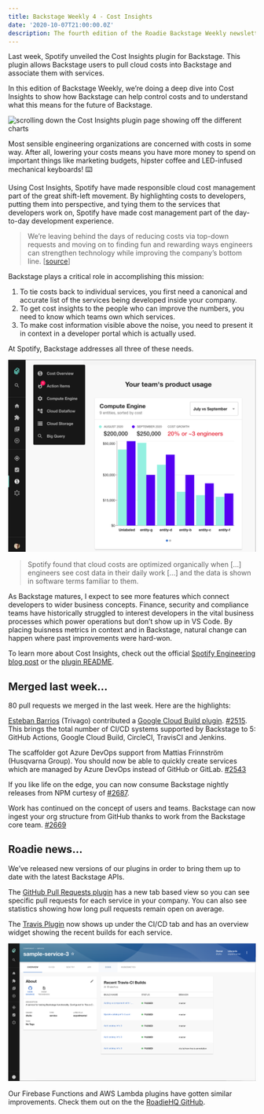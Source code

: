 ```yaml
---
title: Backstage Weekly 4 - Cost Insights
date: '2020-10-07T21:00:00.0Z'
description: The fourth edition of the Roadie Backstage Weekly newsletter. Managing cloud costs by shifting left with Backstage.
---
```


Last week, Spotify unveiled the Cost Insights plugin for Backstage. This plugin allows Backstage users to pull cloud costs into Backstage and associate them with services.

In this edition of Backstage Weekly, we’re doing a deep dive into Cost Insights to show how Backstage can help control costs and to understand what this means for the future of Backstage.

<img style="max-width:100%" src="./cost-insights.gif" alt="scrolling down the Cost Insights plugin page showing off the different charts" loading="lazy" class="gatsby-resp-image-image" />

Most sensible engineering organizations are concerned with costs in some way. After all, lowering your costs means you have more money to spend on important things like marketing budgets, hipster coffee and LED-infused mechanical keyboards! ⌨️

Using Cost Insights, Spotify have made responsible cloud cost management part of the great shift-left movement. By highlighting costs to developers, putting them into perspective, and tying them to the services that developers work on, Spotify have made cost management part of the day-to-day development experience.

> We’re leaving behind the days of reducing costs via top-down requests and moving on to finding fun and rewarding ways engineers can strengthen technology while improving the company’s bottom line. [[source](https://engineering.atspotify.com/2020/09/29/managing-clouds-from-the-ground-up-cost-engineering-at-spotify/)]

Backstage plays a critical role in accomplishing this mission:

1.  To tie costs back to individual services, you first need a canonical and accurate list of the services being developed inside your company.
2.  To get cost insights to the people who can improve the numbers, you need to know which teams own which services.
3.  To make cost information visible above the noise, you need to present it in context in a developer portal which is actually used.

At Spotify, Backstage addresses all three of these needs.

![Screenshot of the cost insights plugin. A chart showing the amount of dollars spent on compute resources, broken down by Backstage component](./per-product.png)

> Spotify found that cloud costs are optimized organically when […] engineers see cost data in their daily work […] and the data is shown in software terms familiar to them.

As Backstage matures, I expect to see more features which connect developers to wider business concepts. Finance, security and compliance teams have historically struggled to interest developers in the vital business processes which power operations but don’t show up in VS Code. By placing buisness metrics in context and in Backstage, natural change can happen where past improvements were hard-won.

To learn more about Cost Insights, check out the official [Spotify Engineering blog post](https://engineering.atspotify.com/2020/09/29/managing-clouds-from-the-ground-up-cost-engineering-at-spotify) or the [plugin README](https://github.com/spotify/backstage/tree/master/plugins/cost-insights).

## Merged last week...

80 pull requests we merged in the last week. Here are the highlights:

[Esteban Barrios](https://github.com/ebarriosjr) (Trivago) contributed a [Google Cloud Build plugin](https://github.com/spotify/backstage/tree/master/plugins/cloudbuild). [#2515](https://github.com/spotify/backstage/pull/2515). This brings the total number of CI/CD systems supported by Backstage to 5: GitHub Actions, Google Cloud Build, CircleCI, TravisCI and Jenkins.

The scaffolder got Azure DevOps support from Mattias Frinnström (Husqvarna Group). You should now be able to quickly create services which are managed by Azure DevOps instead of GitHub or GitLab. [#2543](https://github.com/spotify/backstage/pull/2543)

If you like life on the edge, you can now consume Backstage nightly releases from NPM curtesy of [#2687](https://github.com/spotify/backstage/pull/2687).

Work has continued on the concept of users and teams. Backstage can now ingest your org structure from GitHub thanks to work from the Backstage core team. [#2669](https://github.com/spotify/backstage/pull/2669)

## Roadie news...

We’ve released new versions of our plugins in order to bring them up to date with the latest Backstage APIs.

The [GitHub Pull Requests plugin](https://github.com/RoadieHQ/backstage-plugin-github-pull-requests) has a new tab based view so you can see specific pull requests for each service in your company. You can also see statistics showing how long pull requests remain open on average.

The [Travis Plugin](https://github.com/RoadieHQ/backstage-plugin-travis-ci) now shows up under the CI/CD tab and has an overview widget showing the recent builds for each service.

![a screenshot of the Travis CI plugin showing recent builds, their desctiptions and status](./travis-ci.png)

Our Firebase Functions and AWS Lambda plugins have gotten similar improvements. Check them out on the the [RoadieHQ GitHub](https://github.com/RoadieHQ).
